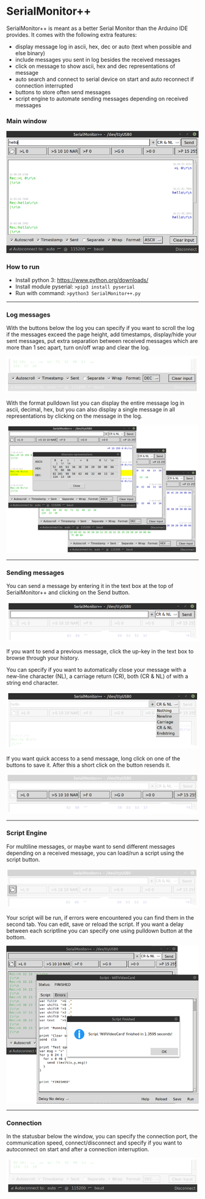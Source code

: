 # SerialMonitor++

SerialMonitor++ is meant as a better Serial Monitor than the Arduino IDE provides. It comes with the following extra features:
- display message log in ascii, hex, dec or auto (text when possible and else binary)
- include messages you sent in log besides the received messages 
- click on message to show ascii, hex and dec representations of message
- auto search and connect to serial device on start and auto reconnect if connection interrupted
- buttons to store often send messages
- script engine to automate sending messages depending on received messages

### Main window
![Main Window](/images/overview.png)
### How to run
- Install python 3: https://www.python.org/downloads/
- Install module pyserial: ```>pip3 install pyserial```
- Run with command: ```>python3 SerialMonitor++.py```

---

### Log messages
With the buttons below the log you can specify if you want to scroll the log if the messages exceed the page height, add timestamps, display/hide your sent messages, put extra separation between received messages which are more than 1 sec apart, turn on/off wrap and clear the log.

![formatlog](/images/formatlog.png)

With the format pulldown list you can display the entire message log in ascii, decimal, hex, but you can also display a single message in all representations by clicking on the message in the log.

![Hex](/images/representations.png)

---

### Sending messages
You can send a message by entering it in the text box at the top of SerialMonitor++ and clicking on the Send button. 

![sendfield](/images/sendfield.png)

If you want to send a previous message, click the up-key in the text box to browse through your history.

You can specify if you want to automatically close your message with a new-line character (NL), a carriage return (CR), both (CR & NL) of with a string end character.

![lineendbutton](/images/lineendbutton.png)

If you want quick access to a send message, long click on one of the buttons to save it. After this a short click on the button resends it.

![sendbutton](/images/sendbutton.png)

---

### Script Engine
For multiline messages, or maybe want to send different messages depending on a received message, you can load/run a script using the script button.

![scriptbutton](/images/scriptbutton.png)

Your script will be run, if errors were encountered you can find them in the second tab. You can edit, save or reload the script. If you want a delay between each  scriptline you can specify one using pulldown button at the bottom.

![scriptbutton](/images/scriptengine.png)

---

### Connection
In the statusbar below the window, you can specify the connection port, the communication speed, connect/disconnect and specify if you want to autoconnect on start and after a connection interruption.

![connect](/images/connect.png)

